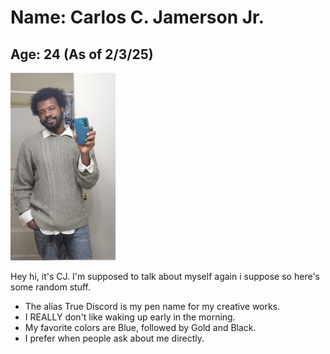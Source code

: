 <html>
    <head>
        <title>About CJ</title>
    </head>
    <body>
        <h1>Name: Carlos C. Jamerson Jr.</h1>
        <h2>Age: 24 (As of 2/3/25)</h2>
        <img src="CasualCJ.jpg" alt="CasualCJ" height="300">
        <p>Hey hi, it's CJ. I'm supposed to talk about myself again i suppose so here's some random stuff.</p>
        <ul>
            <li>The alias True Discord is my pen name for my creative works.</li>
            <li>I REALLY don't like waking up early in the morning.</li>
            <li>My favorite colors are Blue, followed by Gold and Black.</li>
            <li>I prefer when people ask about me directly.</li>
        </ul>
    </body>
</html>